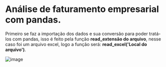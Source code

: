 # Análise de faturamento empresarial com pandas. 

Primeiro se faz a importação dos dados e sua conversão para poder tratá-los com pandas, isso é feito pela função **read_extensão do arquivo**, nesse caso foi um arquivo excel, logo a função será: **read_excel('Local do arquivo')**.  

![image]([https://github.com/DaviFelipe00/Faturamento_com_pandas/blob/main/C%C3%B3digo.png?raw=true](https://github.com/DaviFelipe00/Faturamento_com_pandas/blob/main/leitura_do_arquivo.png?raw=true))
